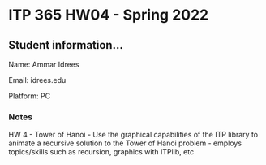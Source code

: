 # ITP 365 HW04 - Spring 2022 #

## Student information... ##
Name: Ammar Idrees

Email: idrees.edu

Platform: PC

### Notes ###
HW 4 - Tower of Hanoi
	- Use the graphical capabilities of the ITP library to animate a recursive solution to the Tower of Hanoi problem
	- employs topics/skills such as recursion, graphics with ITPlib, etc